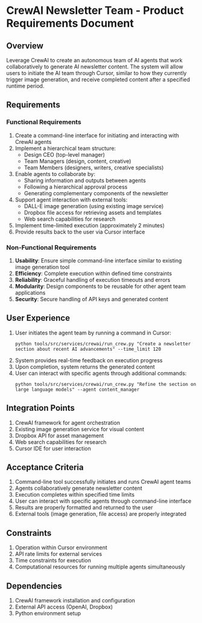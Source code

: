 # CrewAI Newsletter Team - Product Requirements Document

## Overview
Leverage CrewAI to create an autonomous team of AI agents that work collaboratively to generate AI newsletter content. The system will allow users to initiate the AI team through Cursor, similar to how they currently trigger image generation, and receive completed content after a specified runtime period.

## Requirements

### Functional Requirements
1. Create a command-line interface for initiating and interacting with CrewAI agents
2. Implement a hierarchical team structure:
   - Design CEO (top-level manager)
   - Team Managers (design, content, creative)
   - Team Members (designers, writers, creative specialists)
3. Enable agents to collaborate by:
   - Sharing information and outputs between agents
   - Following a hierarchical approval process
   - Generating complementary components of the newsletter
4. Support agent interaction with external tools:
   - DALL-E image generation (using existing image service)
   - Dropbox file access for retrieving assets and templates
   - Web search capabilities for research
5. Implement time-limited execution (approximately 2 minutes)
6. Provide results back to the user via Cursor interface

### Non-Functional Requirements
1. **Usability**: Ensure simple command-line interface similar to existing image generation tool
2. **Efficiency**: Complete execution within defined time constraints
3. **Reliability**: Graceful handling of execution timeouts and errors
4. **Modularity**: Design components to be reusable for other agent team applications
5. **Security**: Secure handling of API keys and generated content

## User Experience
1. User initiates the agent team by running a command in Cursor:
   ```
   python tools/src/services/crewai/run_crew.py "Create a newsletter section about recent AI advancements" --time_limit 120
   ```
2. System provides real-time feedback on execution progress
3. Upon completion, system returns the generated content
4. User can interact with specific agents through additional commands:
   ```
   python tools/src/services/crewai/run_crew.py "Refine the section on large language models" --agent content_manager
   ```

## Integration Points
1. CrewAI framework for agent orchestration
2. Existing image generation service for visual content
3. Dropbox API for asset management
4. Web search capabilities for research
5. Cursor IDE for user interaction

## Acceptance Criteria
1. Command-line tool successfully initiates and runs CrewAI agent teams
2. Agents collaboratively generate newsletter content
3. Execution completes within specified time limits
4. User can interact with specific agents through command-line interface
5. Results are properly formatted and returned to the user
6. External tools (image generation, file access) are properly integrated

## Constraints
1. Operation within Cursor environment
2. API rate limits for external services
3. Time constraints for execution
4. Computational resources for running multiple agents simultaneously

## Dependencies
1. CrewAI framework installation and configuration
2. External API access (OpenAI, Dropbox)
3. Python environment setup 